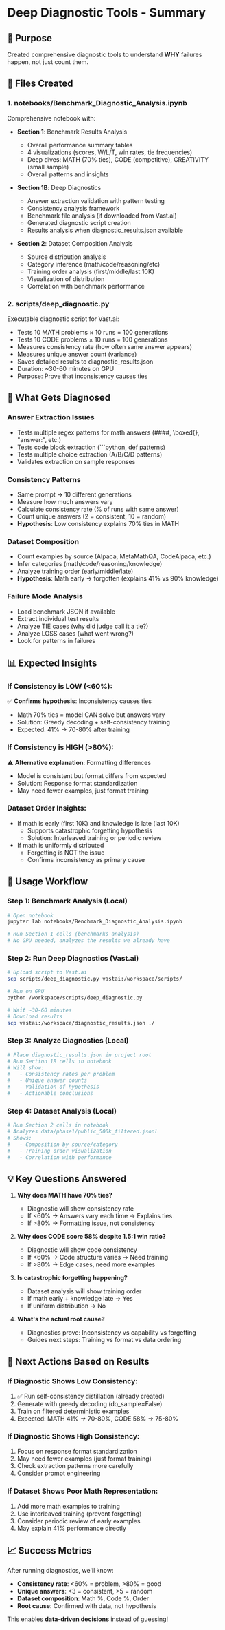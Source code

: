 # Deep Diagnostic Tools - Summary

## 🎯 Purpose

Created comprehensive diagnostic tools to understand **WHY** failures happen, not just count them.

## 📁 Files Created

### 1. **notebooks/Benchmark_Diagnostic_Analysis.ipynb**
Comprehensive notebook with:
- **Section 1**: Benchmark Results Analysis
  - Overall performance summary tables
  - 4 visualizations (scores, W/L/T, win rates, tie frequencies)
  - Deep dives: MATH (70% ties), CODE (competitive), CREATIVITY (small sample)
  - Overall patterns and insights
  
- **Section 1B**: Deep Diagnostics
  - Answer extraction validation with pattern testing
  - Consistency analysis framework
  - Benchmark file analysis (if downloaded from Vast.ai)
  - Generated diagnostic script creation
  - Results analysis when diagnostic_results.json available
  
- **Section 2**: Dataset Composition Analysis
  - Source distribution analysis
  - Category inference (math/code/reasoning/etc)
  - Training order analysis (first/middle/last 10K)
  - Visualization of distribution
  - Correlation with benchmark performance

### 2. **scripts/deep_diagnostic.py**
Executable diagnostic script for Vast.ai:
- Tests 10 MATH problems × 10 runs = 100 generations
- Tests 10 CODE problems × 10 runs = 100 generations
- Measures consistency rate (how often same answer appears)
- Measures unique answer count (variance)
- Saves detailed results to diagnostic_results.json
- Duration: ~30-60 minutes on GPU
- Purpose: Prove that inconsistency causes ties

## 🔬 What Gets Diagnosed

### Answer Extraction Issues
- Tests multiple regex patterns for math answers (####, \boxed{}, "answer:", etc.)
- Tests code block extraction (```python, def patterns)
- Tests multiple choice extraction (A/B/C/D patterns)
- Validates extraction on sample responses

### Consistency Patterns
- Same prompt → 10 different generations
- Measure how much answers vary
- Calculate consistency rate (% of runs with same answer)
- Count unique answers (2 = consistent, 10 = random)
- **Hypothesis**: Low consistency explains 70% ties in MATH

### Dataset Composition
- Count examples by source (Alpaca, MetaMathQA, CodeAlpaca, etc.)
- Infer categories (math/code/reasoning/knowledge)
- Analyze training order (early/middle/late)
- **Hypothesis**: Math early → forgotten (explains 41% vs 90% knowledge)

### Failure Mode Analysis
- Load benchmark JSON if available
- Extract individual test results
- Analyze TIE cases (why did judge call it a tie?)
- Analyze LOSS cases (what went wrong?)
- Look for patterns in failures

## 📊 Expected Insights

### If Consistency is LOW (<60%):
✅ **Confirms hypothesis**: Inconsistency causes ties
- Math 70% ties = model CAN solve but answers vary
- Solution: Greedy decoding + self-consistency training
- Expected: 41% → 70-80% after training

### If Consistency is HIGH (>80%):
⚠️ **Alternative explanation**: Formatting differences
- Model is consistent but format differs from expected
- Solution: Response format standardization
- May need fewer examples, just format training

### Dataset Order Insights:
- If math is early (first 10K) and knowledge is late (last 10K)
  - Supports catastrophic forgetting hypothesis
  - Solution: Interleaved training or periodic review
- If math is uniformly distributed
  - Forgetting is NOT the issue
  - Confirms inconsistency as primary cause

## 🚀 Usage Workflow

### Step 1: Benchmark Analysis (Local)
```bash
# Open notebook
jupyter lab notebooks/Benchmark_Diagnostic_Analysis.ipynb

# Run Section 1 cells (benchmarks analysis)
# No GPU needed, analyzes the results we already have
```

### Step 2: Run Deep Diagnostics (Vast.ai)
```bash
# Upload script to Vast.ai
scp scripts/deep_diagnostic.py vastai:/workspace/scripts/

# Run on GPU
python /workspace/scripts/deep_diagnostic.py

# Wait ~30-60 minutes
# Download results
scp vastai:/workspace/diagnostic_results.json ./
```

### Step 3: Analyze Diagnostics (Local)
```bash
# Place diagnostic_results.json in project root
# Run Section 1B cells in notebook
# Will show:
#   - Consistency rates per problem
#   - Unique answer counts
#   - Validation of hypothesis
#   - Actionable conclusions
```

### Step 4: Dataset Analysis (Local)
```bash
# Run Section 2 cells in notebook
# Analyzes data/phase1/public_500k_filtered.jsonl
# Shows:
#   - Composition by source/category
#   - Training order visualization
#   - Correlation with performance
```

## 💡 Key Questions Answered

1. **Why does MATH have 70% ties?**
   - Diagnostic will show consistency rate
   - If <60% → Answers vary each time → Explains ties
   - If >80% → Formatting issue, not consistency

2. **Why does CODE score 58% despite 1.5:1 win ratio?**
   - Diagnostic will show code consistency
   - If <60% → Code structure varies → Need training
   - If >80% → Edge cases, need more examples

3. **Is catastrophic forgetting happening?**
   - Dataset analysis will show training order
   - If math early + knowledge late → Yes
   - If uniform distribution → No

4. **What's the actual root cause?**
   - Diagnostics prove: Inconsistency vs capability vs forgetting
   - Guides next steps: Training vs format vs data ordering

## 🎯 Next Actions Based on Results

### If Diagnostic Shows Low Consistency:
1. ✅ Run self-consistency distillation (already created)
2. Generate with greedy decoding (do_sample=False)
3. Train on filtered deterministic examples
4. Expected: MATH 41% → 70-80%, CODE 58% → 75-80%

### If Diagnostic Shows High Consistency:
1. Focus on response format standardization
2. May need fewer examples (just format training)
3. Check extraction patterns more carefully
4. Consider prompt engineering

### If Dataset Shows Poor Math Representation:
1. Add more math examples to training
2. Use interleaved training (prevent forgetting)
3. Consider periodic review of early examples
4. May explain 41% performance directly

## 📈 Success Metrics

After running diagnostics, we'll know:
- **Consistency rate**: <60% = problem, >80% = good
- **Unique answers**: <3 = consistent, >5 = random
- **Dataset composition**: Math %, Code %, Order
- **Root cause**: Confirmed with data, not hypothesis

This enables **data-driven decisions** instead of guessing!
